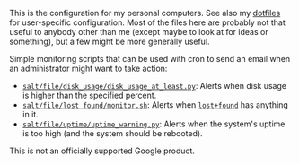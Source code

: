 This is the configuration for my personal computers. See also my
[dotfiles](https://github.com/dseomn/dotfiles) for user-specific configuration.
Most of the files here are probably not that useful to anybody other than me
(except maybe to look at for ideas or something), but a few might be more
generally useful.

Simple monitoring scripts that can be used with cron to send an email when an
administrator might want to take action:

* [`salt/file/disk_usage/disk_usage_at_least.py`](salt/file/disk_usage/disk_usage_at_least.py):
  Alerts when disk usage is higher than the specified percent.
* [`salt/file/lost_found/monitor.sh`](salt/file/lost_found/monitor.sh): Alerts
  when
  [`lost+found`](https://unix.stackexchange.com/questions/18154/what-is-the-purpose-of-the-lostfound-folder-in-linux-and-unix)
  has anything in it.
* [`salt/file/uptime/uptime_warning.py`](salt/file/uptime/uptime_warning.py):
  Alerts when the system's uptime is too high (and the system should be
  rebooted).

This is not an officially supported Google product.
